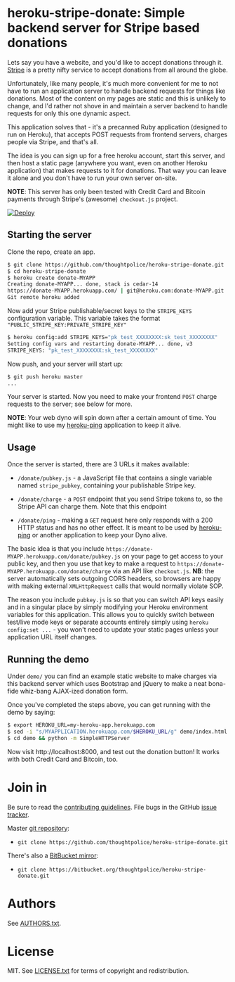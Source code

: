 # heroku-stripe-donate: Simple backend server for Stripe based donations

Lets say you have a website, and you'd like to accept donations
through it. [Stripe](https://www.stripe.com) is a pretty nifty service
to accept donations from all around the globe.

Unfortunately, like many people, it's much more convenient for me to
not have to run an application server to handle backend requests for
things like donations. Most of the content on my pages are static and
this is unlikely to change, and I'd rather not shove in and maintain a
server backend to handle requests for only this one dynamic aspect.

This application solves that - it's a precanned Ruby application
(designed to run on Heroku), that accepts POST requests from frontend
servers, charges people via Stripe, and that's all.

The idea is you can sign up for a free heroku account, start this
server, and then host a static page (anywhere you want, even on
another Heroku application) that makes requests to it for
donations. That way you can leave it alone and you don't have to run
your own server on-site.

**NOTE**: This server has only been tested with Credit Card and
Bitcoin payments through Stripe's (awesome) `checkout.js` project.

[![Deploy](https://www.herokucdn.com/deploy/button.png)](https://heroku.com/deploy?template=https://github.com/thoughtpolice/heroku-stripe-donate)

## Starting the server

Clone the repo, create an app.

```bash
$ git clone https://github.com/thoughtpolice/heroku-stripe-donate.git
$ cd heroku-stripe-donate
$ heroku create donate-MYAPP
Creating donate-MYAPP... done, stack is cedar-14
https://donate-MYAPP.herokuapp.com/ | git@heroku.com:donate-MYAPP.git
Git remote heroku added
```

Now add your Stripe publishable/secret keys to the `STRIPE_KEYS`
configuration variable. This variable takes the format
`"PUBLIC_STRIPE_KEY:PRIVATE_STRIPE_KEY"`

```bash
$ heroku config:add STRIPE_KEYS="pk_test_XXXXXXXX:sk_test_XXXXXXXX"
Setting config vars and restarting donate-MYAPP... done, v3
STRIPE_KEYS: "pk_test_XXXXXXXX:sk_test_XXXXXXXX"
```

Now push, and your server will start up:

```bash
$ git push heroku master
...
```

Your server is started. Now you need to make your frontend `POST`
charge requests to the server; see below for more.

**NOTE**: Your web dyno will spin down after a certain amount of
time. You might like to use my
[heroku-ping](https://github.com/thoughtpolice/heroku-ping)
application to keep it alive.

## Usage

Once the server is started, there are 3 URLs it makes available:

  - `/donate/pubkey.js` - a JavaScript file that contains a single
    variable named `stripe_pubkey`, containing your publishable Stripe
    key.

  - `/donate/charge` - a `POST` endpoint that you send Stripe tokens
    to, so the Stripe API can charge them. Note that this endpoint

  - `/donate/ping` - making a `GET` request here only responds with a
    200 HTTP status and has no other effect. It is meant to be used by
    [heroku-ping](https://github.com/thoughtpolice/heroku-ping) or
    another application to keep your Dyno alive.

The basic idea is that you include
`https://donate-MYAPP.herokuapp.com/donate/pubkey.js` on your page to
get access to your public key, and then you use that key to make a
request to `https://donate-MYAPP.herokuapp.com/donate/charge` via an
API like `checkout.js`. **NB**: the server automatically sets outgoing
CORS headers, so browsers are happy with making external
`XMLHttpRequest` calls that would normally violate SOP.

The reason you include `pubkey.js` is so that you can switch API keys
easily and in a singular place by simply modifying your Heroku
environment variables for this application. This allows you to quickly
switch between test/live mode keys or separate accounts entirely
simply using `heroku config:set ...` - you won't need to update your
static pages unless your application URL itself changes.

## Running the demo

Under `demo/` you can find an example static website to make charges
via this backend server which uses Bootstrap and jQuery to make a neat
bona-fide whiz-bang AJAX-ized donation form.

Once you've completed the steps above, you can get running with the
demo by saying:

```bash
$ export HEROKU_URL=my-heroku-app.herokuapp.com
$ sed -i "s/MYAPPLICATION.herokuapp.com/$HEROKU_URL/g" demo/index.html demo/donate.js
$ cd demo && python -m SimpleHTTPServer
```

Now visit http://localhost:8000, and test out the donation button! It
works with both Credit Card and Bitcoin, too.

# Join in

Be sure to read the [contributing guidelines][contribute]. File bugs
in the GitHub [issue tracker][].

Master [git repository][gh]:

* `git clone https://github.com/thoughtpolice/heroku-stripe-donate.git`

There's also a [BitBucket mirror][bb]:

* `git clone https://bitbucket.org/thoughtpolice/heroku-stripe-donate.git`

# Authors

See [AUTHORS.txt](https://raw.github.com/thoughtpolice/heroku-stripe-donate/master/AUTHORS.txt).

# License

MIT. See
[LICENSE.txt](https://raw.github.com/thoughtpolice/heroku-stripe-donate/master/LICENSE.txt)
for terms of copyright and redistribution.

[contribute]: https://github.com/thoughtpolice/heroku-stripe-donate/blob/master/CONTRIBUTING.md
[issue tracker]: http://github.com/thoughtpolice/heroku-stripe-donate/issues
[gh]: http://github.com/thoughtpolice/heroku-stripe-donate
[bb]: http://bitbucket.org/thoughtpolice/heroku-stripe-donate
